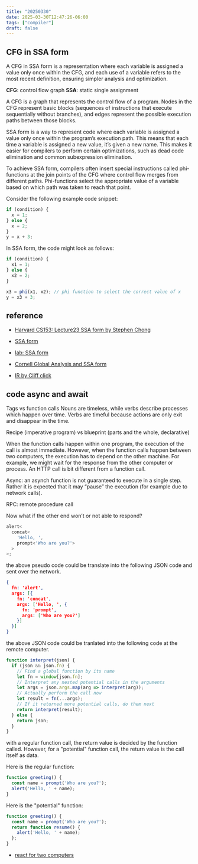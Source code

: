 ```yaml
---
title: "20250330"
date: 2025-03-30T12:47:26-06:00
tags: ["compiler"]
draft: false
---
```


## CFG in SSA form

A CFG in SSA form is a representation where each variable is assigned a value only once within the CFG, and each use of a variable refers to the most recent definition, ensuring simpler analysis and optimization.

**CFG**: control flow graph
**SSA**: static single assignment 

A CFG is a graph that represents the control flow of a program. Nodes in the CFG represent basic blocks (sequences of instructions that execute sequentially without branches), and edges represent the possible execution paths between those blocks.

SSA form is a way to represent code where each variable is assigned a value only once within the program’s execution path. This means that each time a variable is assigned a new value, it’s given a new name. This makes it easier for compilers to perform certain optimizations, such as dead code elimination and common subexpression elimination.

To achieve SSA form, compilers often insert special instructions called phi-functions at the join points of the CFG where control flow merges from different paths. Phi-functions select the appropriate value of a variable based on which path was taken to reach that point.

Consider the following example code snippet:

```JavaScript
if (condition) {
  x = 1;
} else {
  x = 2;
}
y = x + 3;
```

In SSA form, the code might look as follows:

```JavaScript
if (condition) {
  x1 = 1;
} else {
  x2 = 2;
}

x3 = phi(x1, x2); // phi function to select the correct value of x
y = x3 + 3;
```

## reference

* [Harvard CS153: Lecture23 SSA form by Stephen Chong](https://groups.seas.harvard.edu/courses/cs153/2018fa/lectures/Lec23-SSA.pdf)

* [SSA form](https://lampwww.epfl.ch/teaching/archive/advanced_compiler/2008/resources/slides/acc-2008-12-ssa-form_6.pdf)

* [lab: SSA form](https://csslab-ustc.github.io/courses/compiler/labs/lab7/index.html)

* [Cornell Global Analysis and SSA form](https://www.cs.cornell.edu/courses/cs6120/2020fa/lesson/5/)

* [IR by Cliff click](https://softlib.rice.edu/pub/CRPC-TRs/reports/CRPC-TR93366-S.pdf)

## code async and await

Tags vs function calls
Nouns are timeless, while verbs describe processes which happen over time. Verbs are timeful because actions are only exit and disappear in the time.
 
Recipe (imperative program) vs blueprint (parts and the whole, declarative) 

When the function calls happen within one program, the execution of the call is almost immediate. However, when the function calls happen between two computers, the execution has to depend on the other machine. For example, we might wait for the response from the other computer or process. An HTTP call is bit different from a function call.

Async: an asynch function is not guaranteed to execute in a single step. Rather it is expected that it may “pause” the execution (for example due to network calls).

RPC: remote procedure call

Now what if the other end won’t or not able to respond?

```JavaScript
alert<
  concat<
    'Hello, ',
    prompt<'Who are you?'>
  >
>;
```

the above pseudo code could be translate into the following JSON code and sent over the network.

```json
{
  fn: 'alert',
  args: [{
    fn: 'concat',
    args: ['Hello, ', {
      fn: 'prompt',
      args: ['Who are you?']
    }]
  }]
}
```

the above JSON code could be tranlated into the following code at the remote computer.

```javascript
function interpret(json) {
  if (json && json.fn) {
    // Find a global function by its name
    let fn = window[json.fn];
    // Interpret any nested potential calls in the arguments
    let args = json.args.map(arg => interpret(arg));
    // Actually perform the call now
    let result = fn(...args);
    // If it returned more potential calls, do them next
    return interpret(result);
  } else {
    return json;
  }
}
```

with a regular function call, the return value is decided by the function called. However, for a "potential" function call, the return value is the call itself as data.

Here is the regular function:

```JavaScript
function greeting() {
  const name = prompt('Who are you?');
  alert('Hello, ' + name);
}
```

Here is the "potential" function:

```javascript
function greeting() {
  const name = prompt('Who are you?');
  return function resume() {
    alert('Hello, ' + name);
  };
}
```


* [react for two computers](https://overreacted.io/react-for-two-computers/)

